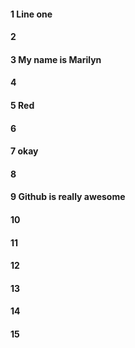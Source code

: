 #### 1 Line one 
#### 2
#### 3 My name is Marilyn
#### 4
#### 5 Red
#### 6
#### 7 okay
#### 8
#### 9 Github is really awesome
#### 10
#### 11
#### 12
#### 13
#### 14
#### 15